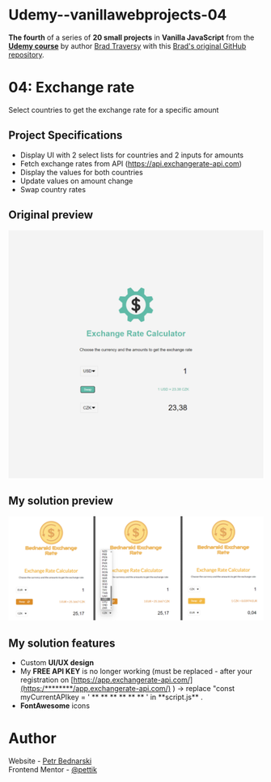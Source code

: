 # Udemy--vanillawebprojects-04

**The fourth** of a series of **20 small projects** in **Vanilla JavaScript** from the [**Udemy course**](https://www.udemy.com/course/web-projects-with-vanilla-javascript/) by author [Brad Traversy](https://www.traversymedia.com/) with this [Brad's original GitHub repository](https://github.com/bradtraversy/vanillawebprojects).

# 04: Exchange rate

Select countries to get the exchange rate for a specific amount

## Project Specifications

- Display UI with 2 select lists for countries and 2 inputs for amounts
- Fetch exchange rates from API (https://api.exchangerate-api.com)
- Display the values for both countries
- Update values on amount change
- Swap country rates

## Original preview

<div style="text-align:center;">
    <img src="./img/04_preview.png" alt="Original solution preview">
</div>

## My solution preview

<div style="text-align:center;">
    <img src="./img/my-solution-preview.png" alt="My solution preview">
</div>

## My solution features

- Custom **UI/UX design**
- My **FREE API KEY** is no longer working (must be replaced - after your registration on [https://app.exchangerate-api.com/](https:/********/app.exchangerate-api.com/) ) -> replace "const myCurrentAPIkey = ' \*\* \*\* \*\* \*\* \*\* ** ' in **script.js\*\* .
- **FontAwesome** icons

# Author

Website - [Petr Bednarski](https://github.com/pettik) <br>
Frontend Mentor - [@pettik](https://www.frontendmentor.io/profile/pettik)
